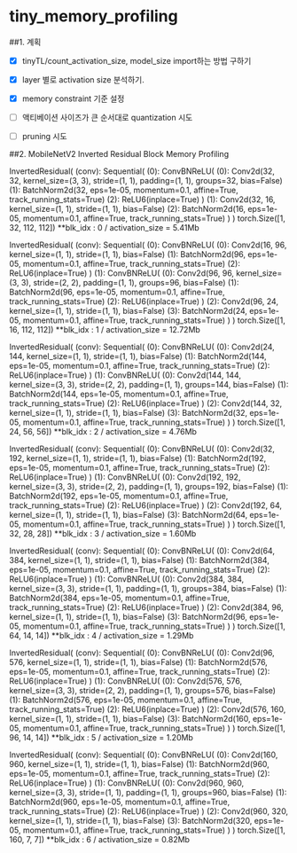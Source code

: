 # tiny_memory_profiling


##1. 계획
- [x]  tinyTL/count_activation_size, model_size import하는 방법 구하기
- [x]  layer 별로 activation size 분석하기.
- [x]  memory constraint 기준 설정
- [ ]  액티베이션 사이즈가 큰 순서대로 quantization 시도
- [ ]  pruning 시도


##2. MobileNetV2 Inverted Residual Block Memory Profiling

InvertedResidual(
  (conv): Sequential(
    (0): ConvBNReLU(
      (0): Conv2d(32, 32, kernel_size=(3, 3), stride=(1, 1), padding=(1, 1), groups=32, bias=False)
      (1): BatchNorm2d(32, eps=1e-05, momentum=0.1, affine=True, track_running_stats=True)
      (2): ReLU6(inplace=True)
    )
    (1): Conv2d(32, 16, kernel_size=(1, 1), stride=(1, 1), bias=False)
    (2): BatchNorm2d(16, eps=1e-05, momentum=0.1, affine=True, track_running_stats=True)
  )
)
torch.Size([1, 32, 112, 112])
**blk_idx : 0 / activation_size =  5.41Mb

InvertedResidual(
  (conv): Sequential(
    (0): ConvBNReLU(
      (0): Conv2d(16, 96, kernel_size=(1, 1), stride=(1, 1), bias=False)
      (1): BatchNorm2d(96, eps=1e-05, momentum=0.1, affine=True, track_running_stats=True)
      (2): ReLU6(inplace=True)
    )
    (1): ConvBNReLU(
      (0): Conv2d(96, 96, kernel_size=(3, 3), stride=(2, 2), padding=(1, 1), groups=96, bias=False)
      (1): BatchNorm2d(96, eps=1e-05, momentum=0.1, affine=True, track_running_stats=True)
      (2): ReLU6(inplace=True)
    )
    (2): Conv2d(96, 24, kernel_size=(1, 1), stride=(1, 1), bias=False)
    (3): BatchNorm2d(24, eps=1e-05, momentum=0.1, affine=True, track_running_stats=True)
  )
)
torch.Size([1, 16, 112, 112])
**blk_idx : 1 / activation_size =  12.72Mb 

InvertedResidual(
  (conv): Sequential(
    (0): ConvBNReLU(
      (0): Conv2d(24, 144, kernel_size=(1, 1), stride=(1, 1), bias=False)
      (1): BatchNorm2d(144, eps=1e-05, momentum=0.1, affine=True, track_running_stats=True)
      (2): ReLU6(inplace=True)
    )
    (1): ConvBNReLU(
      (0): Conv2d(144, 144, kernel_size=(3, 3), stride=(2, 2), padding=(1, 1), groups=144, bias=False)
      (1): BatchNorm2d(144, eps=1e-05, momentum=0.1, affine=True, track_running_stats=True)
      (2): ReLU6(inplace=True)
    )
    (2): Conv2d(144, 32, kernel_size=(1, 1), stride=(1, 1), bias=False)
    (3): BatchNorm2d(32, eps=1e-05, momentum=0.1, affine=True, track_running_stats=True)
  )
)
torch.Size([1, 24, 56, 56])
**blk_idx : 2 / activation_size =  4.76Mb 

InvertedResidual(
  (conv): Sequential(
    (0): ConvBNReLU(
      (0): Conv2d(32, 192, kernel_size=(1, 1), stride=(1, 1), bias=False)
      (1): BatchNorm2d(192, eps=1e-05, momentum=0.1, affine=True, track_running_stats=True)
      (2): ReLU6(inplace=True)
    )
    (1): ConvBNReLU(
      (0): Conv2d(192, 192, kernel_size=(3, 3), stride=(2, 2), padding=(1, 1), groups=192, bias=False)
      (1): BatchNorm2d(192, eps=1e-05, momentum=0.1, affine=True, track_running_stats=True)
      (2): ReLU6(inplace=True)
    )
    (2): Conv2d(192, 64, kernel_size=(1, 1), stride=(1, 1), bias=False)
    (3): BatchNorm2d(64, eps=1e-05, momentum=0.1, affine=True, track_running_stats=True)
  )
)
torch.Size([1, 32, 28, 28])
**blk_idx : 3 / activation_size =  1.60Mb 

InvertedResidual(
  (conv): Sequential(
    (0): ConvBNReLU(
      (0): Conv2d(64, 384, kernel_size=(1, 1), stride=(1, 1), bias=False)
      (1): BatchNorm2d(384, eps=1e-05, momentum=0.1, affine=True, track_running_stats=True)
      (2): ReLU6(inplace=True)
    )
    (1): ConvBNReLU(
      (0): Conv2d(384, 384, kernel_size=(3, 3), stride=(1, 1), padding=(1, 1), groups=384, bias=False)
      (1): BatchNorm2d(384, eps=1e-05, momentum=0.1, affine=True, track_running_stats=True)
      (2): ReLU6(inplace=True)
    )
    (2): Conv2d(384, 96, kernel_size=(1, 1), stride=(1, 1), bias=False)
    (3): BatchNorm2d(96, eps=1e-05, momentum=0.1, affine=True, track_running_stats=True)
  )
)
torch.Size([1, 64, 14, 14])
**blk_idx : 4 / activation_size =  1.29Mb 

InvertedResidual(
  (conv): Sequential(
    (0): ConvBNReLU(
      (0): Conv2d(96, 576, kernel_size=(1, 1), stride=(1, 1), bias=False)
      (1): BatchNorm2d(576, eps=1e-05, momentum=0.1, affine=True, track_running_stats=True)
      (2): ReLU6(inplace=True)
    )
    (1): ConvBNReLU(
      (0): Conv2d(576, 576, kernel_size=(3, 3), stride=(2, 2), padding=(1, 1), groups=576, bias=False)
      (1): BatchNorm2d(576, eps=1e-05, momentum=0.1, affine=True, track_running_stats=True)
      (2): ReLU6(inplace=True)
    )
    (2): Conv2d(576, 160, kernel_size=(1, 1), stride=(1, 1), bias=False)
    (3): BatchNorm2d(160, eps=1e-05, momentum=0.1, affine=True, track_running_stats=True)
  )
)
torch.Size([1, 96, 14, 14])
**blk_idx : 5 / activation_size =  1.20Mb 

InvertedResidual(
  (conv): Sequential(
    (0): ConvBNReLU(
      (0): Conv2d(160, 960, kernel_size=(1, 1), stride=(1, 1), bias=False)
      (1): BatchNorm2d(960, eps=1e-05, momentum=0.1, affine=True, track_running_stats=True)
      (2): ReLU6(inplace=True)
    )
    (1): ConvBNReLU(
      (0): Conv2d(960, 960, kernel_size=(3, 3), stride=(1, 1), padding=(1, 1), groups=960, bias=False)
      (1): BatchNorm2d(960, eps=1e-05, momentum=0.1, affine=True, track_running_stats=True)
      (2): ReLU6(inplace=True)
    )
    (2): Conv2d(960, 320, kernel_size=(1, 1), stride=(1, 1), bias=False)
    (3): BatchNorm2d(320, eps=1e-05, momentum=0.1, affine=True, track_running_stats=True)
  )
)
torch.Size([1, 160, 7, 7])
**blk_idx : 6 / activation_size =  0.82Mb 
